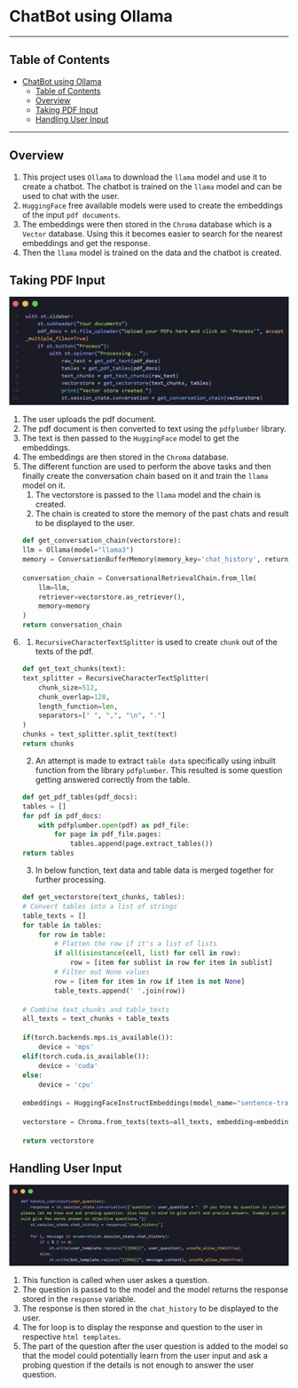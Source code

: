 # ChatBot using Ollama 
---
## Table of Contents

- [ChatBot using Ollama](#chatbot-using-ollama)
  - [Table of Contents](#table-of-contents)
  - [Overview](#overview)
  - [Taking PDF Input](#taking-pdf-input)
  - [Handling User Input](#handling-user-input)


---

## Overview

1. This project uses `Ollama` to download the `llama` model and use it to create a chatbot. The chatbot is trained on the `llama` model and can be used to chat with the user. 
2. `HuggingFace` free available models were used to create the embeddings of the input `pdf documents`.
3. The embeddings were then stored in the `Chroma` database which is a `Vector` database. Using this it becomes easier to search for the nearest embeddings and get the response.
4. Then the `llama` model is trained on the data and the chatbot is created.

## Taking PDF Input

![alt text](image-1.png)

1. The user uploads the pdf document.
2. The pdf document is then converted to text using the `pdfplumber` library.
3. The text is then passed to the `HuggingFace` model to get the embeddings.
4. The embeddings are then stored in the `Chroma` database.
5. The different function are used to perform the above tasks and then finally create the conversation chain based on it and train the `llama` model on it.
   1. The vectorstore is passed to the `llama` model and the chain is created.
   2. The chain is created to store the memory of the past chats and result to be displayed to the user.
    ```python
   def get_conversation_chain(vectorstore):
    llm = Ollama(model="llama3")
    memory = ConversationBufferMemory(memory_key='chat_history', return_messages=True)

    conversation_chain = ConversationalRetrievalChain.from_llm(
        llm=llm,
        retriever=vectorstore.as_retriever(),
        memory=memory
    )
    return conversation_chain
    ```
6. 
   1. `RecursiveCharacterTextSplitter` is used to create `chunk` out of the texts of the pdf.
    ```python
    def get_text_chunks(text):
    text_splitter = RecursiveCharacterTextSplitter(
        chunk_size=512,
        chunk_overlap=128,
        length_function=len,
        separators=[" ", ",", "\n", "."]
    )
    chunks = text_splitter.split_text(text)
    return chunks
    ```
   2. An attempt is made to extract `table data` specifically using inbuilt function from the library `pdfplumber`. This resulted is some question getting answered correctly from the table.
    ```python
    def get_pdf_tables(pdf_docs):
    tables = []
    for pdf in pdf_docs:
        with pdfplumber.open(pdf) as pdf_file:
            for page in pdf_file.pages:
                tables.append(page.extract_tables())
    return tables
    ```
   3. In below function, text data and table data is merged together for further processing.
    ```python
    def get_vectorstore(text_chunks, tables):
    # Convert tables into a list of strings
    table_texts = []
    for table in tables:
        for row in table:
            # Flatten the row if it's a list of lists
            if all(isinstance(cell, list) for cell in row):
                row = [item for sublist in row for item in sublist]
            # Filter out None values
            row = [item for item in row if item is not None]
            table_texts.append(' '.join(row))

    # Combine text_chunks and table_texts
    all_texts = text_chunks + table_texts

    if(torch.backends.mps.is_available()):
        device = 'mps'
    elif(torch.cuda.is_available()):
        device = 'cuda'
    else:
        device = 'cpu'

    embeddings = HuggingFaceInstructEmbeddings(model_name="sentence-transformers/all-MiniLM-L6-v2", model_kwargs={'device': device}, encode_kwargs={'device': device})
    
    vectorstore = Chroma.from_texts(texts=all_texts, embedding=embeddings)

    return vectorstore
    ```



## Handling User Input

![alt text](image.png)

1. This function is called when user askes a question.
2. The question is passed to the model and the model returns the response stored in the `response` variable.
3. The response is then stored in the `chat_history` to be displayed to the user.
4. The for loop is to display the response and question to the user in respective `html templates`.
5. The part of the question after the user question is added to the model so that the model could potentially learn from the user input and ask a probing question if the details is not enough to answer the user question.


